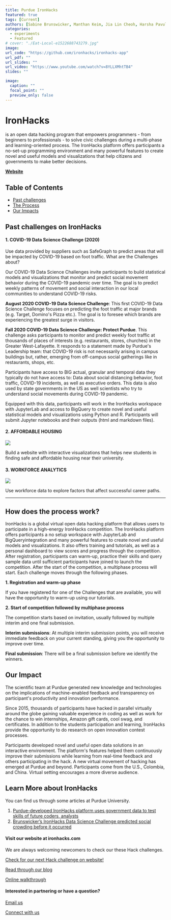 ```yaml
---
title: Purdue IronHacks
featured: true
tags: [Current]
authors: [Sabine Brunswicker, Manthan Keim, Jia Lin Cheoh, Harsha Pavuluri]
categories:
  - experiments
  - Featured
# cover: "./Eat-Local-e1522688743279.jpg"
image:
url_code: "https://github.com/ironhacks/ironhacks-app"
url_pdf: ""
url_slides: ""
url_video: "https://www.youtube.com/watch?v=8YLLXMhtTB4"
slides: ""

image:
  caption: ""
  focal_point: ""
  preview_only: false
---
```

# IronHacks

 is an open data hacking program that empowers programmers - from beginners to professionals - to solve civic challenges during a multi-phase and learning-oriented process.  The IronHacks platform offers participants a no-set-up programming environment and many powerful features to create novel and useful models and visualizations that help citizens and governments to make better decisions.

**[Website](https://ironhacks.com/)**

## Table of Contents
- [Past challenges](#past-challenges-on-ironhacks)
- [The Process](#how-does-the-process-work)
- [Our Impacts](#our-impact)

## Past challenges on IronHacks

#### 1. COVID-19 Data Science Challenge (2020)

Use data provided by suppliers such as SafeGraph to predict areas that will be impacted by  COVID-19 based on foot traffic.
What are the Challenges about?

Our COVID-19 Data Science Challenges invite participants to build statistical models and visualizations that monitor and predict social movement behavior during the COVID-19 pandemic over time. The goal is to predict weekly patterns of movement and social interaction in our local communities to understand COVID-19 risks.

**August 2020 COVID-19 Data Science Challenge**: This first COVID-19 Data Science Challenge focuses on predicting the foot traffic at major brands (e.g. Target, Domino's Pizza etc.). The goal is to foresee which brands are experiencing the greatest surge in visitors. 

**Fall 2020 COVID-19 Data Science Challenge: Protect Purdue**. This challenge asks participants to monitor and predict weekly foot traffic at thousands of places of interests (e.g. restaurants, stores, churches) in the Greater West-Lafayette. It responds to a statement made by Purdue's Leadership team: that COVID-19 risk is not necessarily arising in campus buildings but, rather, emerging from off-campus social gatherings like in restaurants, shops, etc.

Participants have access to BIG actual, granular and temporal data they typically do not have access to: Data about social distancing behavior, foot traffic, COVID-19 incidents, as well as executive orders. This data is also used by state governments in the US as well scientists who try to understand social movements during COVID-19 pandemic.

Equipped with this data, participants will work in the IronHacks workspace with JupyterLab and access to BigQuery to create novel and useful statistical models and visualizations using Python and R. Participants will submit Jupyter notebooks and their outputs (html and markdown files).


#### 2. AFFORDABLE HOUSING

![](./topics-housing.jpg)

Build a website with interactive visualizations that helps new students in finding safe and affordable housing near their university.

#### 3. WORKFORCE ANALYTICS

![](./14_1-2X1-e1522941729110.jpg)

Use workforce data to explore factors that affect successful career paths.

---

## How does the process work?

IronHacks is a global virtual open data hacking platform that allows users to participate in a high-energy IronHacks competition. The IronHacks platform offers participants a no setup workspace with JupyterLab and BigQueryintegration and many powerful features to create novel and useful models and visualizations. It also offers training and tutorials, as well as a personal dashboard to view scores and progress through the competition. After registration, participants can warm-up, practice their skills and query sample data until sufficient participants have joined to launch the competition. After the start of the competition, a multiphase process will start. Each challenge moves through the following phases.

**1. Registration and warm-up phase**

If you have registered for one of the Challenges that are available, you will have the opportunity to warm-up using our tutorials. 

**2.  Start of competition followed by multiphase process**

The competition starts based on invitation, usually followed by multiple interim and one final submission.

**Interim submissions**: At multiple interim submission points, you will receive immediate feedback on your current standing, giving you the opportunity to improve over time.

**Final submission**: There will be a final submission before we identify the winners.

## Our Impact

The scientific team at Purdue generated new knowledge and technologies on the implications of machine-enabled feedback and transparency on participant's productivity and innovation performance.

Since 2015, thousands of participants have hacked in parallel virtually around the globe gaining valuable experience in coding as well as work for the chance to win internships, Amazon gift cards, cool swag, and certificates. In addition to the students participation and learning, IronHacks provide the opportunity to do research on open innovation contest processes.

Participants developed novel and useful open data solutions in an interactive environment. The platform's features helped them continuously improve their submissions while learning from real-time feedback and others participating in the hack. A new virtual movement of hacking has emerged at Purdue and beyond. Participants come from the U.S., Colombia, and China. Virtual setting encourages a more diverse audience.


## Learn More about IronHacks

You can find us through some articles at Purdue University. 
1. [Purdue-developed IronHacks platform uses government data to test skills of future coders, analysts](https://polytechnic.purdue.edu/newsroom/purdue-developed-ironhacks-platform-uses-government-data-test-skills-of-future-coders)
2. [Brunswicker’s IronHacks Data Science Challenge predicted social crowding before it occurred](#https://polytechnic.purdue.edu/newsroom/brunswicker%E2%80%99s-ironhacks-data-science-challenge-predicted-social-crowding-it-occurred)

#### Visit our website at ironhacks.com

We are always welcoming newcomers to check our these Hack challenges. 

[Check for our next Hack challenge on website!](https://www.ironhacks.com/)

[Read through our blog](https://blog.ironhacks.com/)

[Online walkthrough](https://www.youtube.com/watch?v=8YLLXMhtTB4)

#### Interested in partnering or have a question?

[Email us](mailto:sbrunswi@purdue.edu)

[Connect with us](https://twitter.com/purdue_rcodi/)
